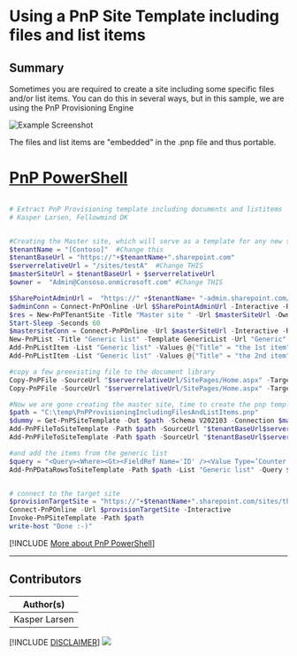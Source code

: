 

# Using a PnP Site Template including files and list items

## Summary

Sometimes you are required to create a site including some specific files and/or list items. You can do this in several ways, but in this sample, we are using the PnP Provisioning Engine

![Example Screenshot](assets/example.png)

The files and list items are "embedded" in the .pnp file and thus portable.

# [PnP PowerShell](#tab/pnpps)

```powershell

# Extract PnP Provisioning template including documents and listitems  , using PS7.3 and PnP.Powershell 1.12*
# Kasper Larsen, Fellowmind DK


#Creating the Master site, which will serve as a template for any new site 
$tenantName = "[Contoso]"  #Change this
$tenantBaseUrl = "https://"+$tenantName+".sharepoint.com"
$serverrelativeUrl = "/sites/testA"  #Change THIS
$masterSiteUrl = $tenantBaseUrl + $serverrelativeUrl
$owner =  "Admin@Consoso.onmicrosoft.com" #Change THIS

$SharePointAdminUrl =  "https://" +$tenantName+ "-admin.sharepoint.com/" 
$adminConn = Connect-PnPOnline -Url $SharePointAdminUrl -Interactive -ReturnConnection
$res = New-PnPTenantSite -Title "Master site " -Url $masterSiteUrl -Owner $owner -TimeZone 3 -Connection $adminConn -Template "STS#3"
Start-Sleep -Seconds 60
$mastersiteConn = Connect-PnPOnline -Url $masterSiteUrl -Interactive -ReturnConnection
New-PnPList -Title "Generic list" -Template GenericList -Url "Generic" -Connection $mastersiteConn
Add-PnPListItem -List "Generic list" -Values @{"Title" = "the 1st item"} -Connection $mastersiteConn
Add-PnPListItem -List "Generic list" -Values @{"Title" = "the 2nd item"} -Connection $mastersiteConn

#copy a few preexisting file to the document library
Copy-PnPFile -SourceUrl "$serverrelativeUrl/SitePages/Home.aspx" -TargetUrl "$serverrelativeUrl/Shared Documents/file1.txt" -Overwrite -Force -Connection $mastersiteConn
Copy-PnPFile -SourceUrl "$serverrelativeUrl/SitePages/Home.aspx" -TargetUrl "$serverrelativeUrl/Shared Documents/file2.txt" -Overwrite -Force -Connection $mastersiteConn

#Now we are gone creating the master site, time to create the pnp template and add some files 
$path = "C:\temp\PnPProvisioningIncludingFilesAndListItems.pnp"
$dummy = Get-PnPSiteTemplate -Out $path -Schema V202103 -Connection $mastersiteConn -force -ExcludeHandlers Navigation, SiteSecurity 
Add-PnPFileToSiteTemplate -Path $path -SourceUrl "$tenantBaseUrl$serverrelativeUrl/Shared%20Documents/file1.txt" -Container "Shared Documents" -FileOverwrite  -Connection $mastersiteConn
Add-PnPFileToSiteTemplate -Path $path -SourceUrl "$tenantBaseUrl$serverrelativeUrl/Shared%20Documents/file2.txt"  -Container "Shared Documents" -FileOverwrite  -Connection $mastersiteConn

#and add the items from the generic list
$query = "<Query><Where><Gt><FieldRef Name='ID' /><Value Type=’Counter’>0</Value></Gt></Where></Query>"
Add-PnPDataRowsToSiteTemplate -Path $path -List "Generic list" -Query $query -Connection $mastersiteConn


# connect to the target site
$provisionTargetSite = "https://"+$tenantName+".sharepoint.com/sites/thenewsite"  #Change THIS
Connect-PnPOnline -Url $provisionTargetSite -Interactive
Invoke-PnPSiteTemplate -Path $path
write-host "Done :-)"

```
[!INCLUDE [More about PnP PowerShell](../../docfx/includes/MORE-PNPPS.md)]
***


## Contributors

| Author(s) |
|-----------|
| Kasper Larsen |

[!INCLUDE [DISCLAIMER](../../docfx/includes/DISCLAIMER.md)]
<img src="https://m365-visitor-stats.azurewebsites.net/script-samples/scripts/spo-apply-pnptemplate-with-files-and-listitems" aria-hidden="true" />
